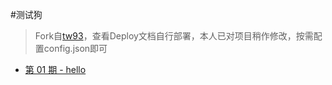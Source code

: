 #测试狗

>Fork自[tw93](https://github.com/tw93/weekly)，查看Deploy文档自行部署，本人已对项目稍作修改，按需配置config.json即可

* [第 01 期 - hello](https://post.testdog.cn/posts/01-hello)
